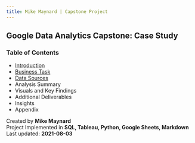 ```yaml
---
title: Mike Maynard | Capstone Project
---
```

## Google Data Analytics Capstone:  Case Study

### Table of Contents

* [Introduction](intro.html)
* [Business Task](task.html)
* [Data Sources](data.html)
* Analysis Summary
* Visuals and Key Findings
* Additional Deliverables
* Insights
* Appendix



Created by **Mike Maynard**<BR>
Project Implemented in **SQL, Tableau, Python, Google Sheets, Markdown**<BR>
Last updated:  **2021-08-03**
